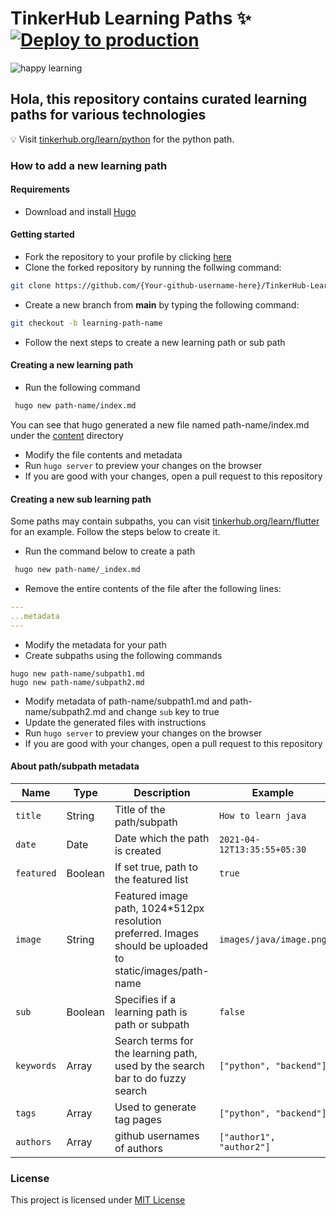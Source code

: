 # TinkerHub Learning Paths :sparkles: [![Deploy to production](https://github.com/tinkerhub-org/TinkerHub-Learning-Paths/actions/workflows/deploy-prod.yml/badge.svg?branch=main)](https://github.com/tinkerhub-org/TinkerHub-Learning-Paths/actions/workflows/deploy-prod.yml)
![happy learning](https://user-images.githubusercontent.com/8397274/114326193-3774f480-9b51-11eb-88d3-e899e5673e98.jpg)

## Hola, this repository contains curated learning paths for various technologies 

:bulb: Visit [tinkerhub.org/learn/python](https://tinkerhub.org/learn/python) for the python path.

### How to add a new learning path
#### Requirements
- Download and install [Hugo](https://gohugo.io/getting-started/installing/)

#### Getting started
- Fork the repository to your profile by clicking [here](https://github.com/tinkerhub-org/TinkerHub-Learning-Paths/fork)
- Clone the forked repository by running the follwing command:
```bash
git clone https://github.com/{Your-github-username-here}/TinkerHub-Learning-Paths.git
```
- Create a new branch from **main** by typing the following command:
```bash
git checkout -b learning-path-name
```
- Follow the next steps to create a new learning path or sub path

#### Creating a new learning path
- Run the following command
```bash
 hugo new path-name/index.md
```
You can see that hugo generated a new file named path-name/index.md under the [content](./content) directory
- Modify the file contents and metadata
- Run `hugo server` to preview your changes on the browser
- If you are good with your changes, open a pull request to this repository

#### Creating a new sub learning path
Some paths may contain subpaths, you can visit [tinkerhub.org/learn/flutter](https://tinkerhub.org/learn/flutter) for an example. Follow the steps below to create it.

- Run the command below to create a path
```bash
 hugo new path-name/_index.md
```
- Remove the entire contents of the file after the following lines:
```yaml
---
...metadata
---
```
- Modify the metadata for your path
- Create subpaths using the following commands
```shell
hugo new path-name/subpath1.md
hugo new path-name/subpath2.md
```
- Modify metadata of path-name/subpath1.md and path-name/subpath2.md and change `sub` key to true
- Update the generated files with instructions
- Run `hugo server` to preview your changes on the browser
- If you are good with your changes, open a pull request to this repository

#### About path/subpath metadata
| Name | Type | Description | Example |
|--------|--------|--------|--------|
| `title` | String |Title of the path/subpath | `How to learn java` |
| `date` | Date | Date which the path is created | `2021-04-12T13:35:55+05:30` |
| `featured` | Boolean | If set true, path to the featured list | `true` |
| `image` | String | Featured image path, 1024*512px resolution preferred. Images should be uploaded to static/images/path-name | `images/java/image.png` |
| `sub` | Boolean | Specifies if a learning path is path or subpath | `false` |
| `keywords` | Array | Search terms for the learning path, used by the search bar to do fuzzy search | `["python", "backend"]` |
| `tags` | Array | Used to generate tag pages | `["python", "backend"]` |
| `authors` | Array | github usernames of authors | `["author1", "author2"]` |

### License
This project is licensed under [MIT License](LICENSE)
